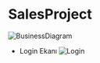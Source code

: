 # SalesProject


![BusinessDiagram](https://imgyukle.com/f/2022/04/09/RofBJG.png)
- Login Ekanı
![Login](https://imgyukle.com/f/2022/03/24/E8UFsf.png)

